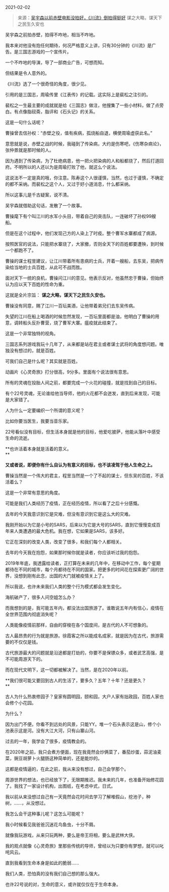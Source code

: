 2021-02-02

> 来源：[吴宇森以前赤壁电影没拍好，《川流》倒拍得挺好](http://mp.weixin.qq.com/s?__biz=MzU3NDc5Nzc0NQ==&mid=2247499283&idx=1&sn=953ab2ccca10ce870a59c6e493d5e2cb&chksm=fd2e5ccdca59d5db6f3707c7807b725503b32d6b1cc6c12ddc18e714008e9d0ca6ea4dcc5262&scene=27#wechat_redirect)
> 谋之大略，谋天下之民生久安也

吴宇森之前拍赤壁，拍得不咋地，相当不咋地。

  

我本来对他没有抱任何期待，何况严格意义上讲，只有30分钟的《川流》是广告。是三国志游戏的一个宣传片。  

  

一个不咋地的导演，导了一部商业广告，可想而知。  

  

但结果是令人意外的。

  

《川流》选了一个很奇怪的角度，很少见。  

  

引用的是三国志，周瑜传里《江表传》的记载。这实际上是裴松之注引的。

  

裴松之一生最主要的成就就是给《三国志》做注，他搜集了一些小材料，做了点旁白。有点像脂砚斋，脂评和《石头记》的关系。

  

这是一句什么话呢？  

  

曹操曾去信孙权：“赤壁之役，值有疾病，孤烧船自退，横使周瑜虚获此名。”

  

意思就是说，赤壁之战的时候，我碰到了传染病，大约是伤寒吧，《伤寒杂病论》，张仲景就是那时候的人。  

  

因为遇到了传染病，为了杜绝病患，他一把火把染病的人和船都烧了，然后打道回府。不明所以的人还以为是周瑜打败了他，就这么个说法。  

  

这说法不一定是真的哦，你注意。陈寿这个人很谨慎，当然，也过于谨慎，不确定的都不采纳。而裴松之这个人，又过于好小道消息，什么都采纳。  

  

所以这事儿是千古疑案，说不清。

  

吴宇森就借助这句话，发散了一个故事。

  

曹操麾下有个叫江川的水军小头目，带着自己的突击队，一连破坏了孙权99艘船。  

  

但是在这个过程中，他们发现己方的人染上了时疫。整个曹军水寨都成了病源。  

  

按照医官的说法，只能把水寨烧了，大家撤，否则全天下的百姓都要遭殃，到时候一个都跑不了。  

  

曹操的谋士程昱建议，让江川带着所有患病的士兵，开着一艘船，去东吴，把病传染给当地的士兵百姓，从此可不战而胜。  

  

面对天下一统的良机，曹操问江川的意见。他表示反对，他虽然忠于曹操，但始终认为应以天下百姓的性命为重。  

  

这就是全片宗旨： **谋之大略，谋天下之民生久安也。**  

  

曹操没有同意，赐了江川一百坛美酒，让他带着弟兄们去东吴传病。  

  

失望的江川在船上喝酒的时候忽然发现，一百坛里面都是油，他明白了曹操的用意，调转船头反扑曹营，烧了曹军大寨。瘟疫就此结束了。

  

这是一个非常独特的视角。  

  

三国志系列游戏我玩十几年了，从来都是站在君主或者谋士武将的角度想问题。唯独没有想过的，就是百姓。  

  

可我们自己是什么呢？其实就是百姓。  

  

动画片《心灵奇旅》打分很高，9分多。里面有个说法很有意思。

  

所有的灵魂在投胎人间之前，都要完成一个火花的碰撞，就是找到自己的目标。  

  

有个22号灵魂，无论谁给他当导师，他的火花都不会迸发，直到后来发现，可能是大家错了。  

  

人为什么一定要编织一个所谓的意义呢？  

  

比如你要当医生，我要当音乐家。

  

22号看似没有目标，但生活本身就是他的目标，他爱吃披萨，他能从落叶中感受生命的流逝。  

  

 **也许活着本身就是活着的意义。  
**

  

 **又或者说，即便你有什么自认为有意义的目标，也不该凌驾于他人生命之上。**

  

曹操当然是一个伟大的君主，程昱当然是一个了不起的谋士，但东吴的百姓，不该活着么？  

  

这是一个非常有意思的角度。  

  

可能是我们人类经历了疫情，正在经历疫情，所以看了之后十分感慨。  

  

去年的今天我意识到它是灾难，但没有意识到它是这么大的灾难。  

  

我刚开始以为它是小号的SARS，后来以为它是大号的SARS，直到它慢慢变成百年来人类遭遇的最大危机。我在想，它如果是SARS，该多好。

  

它正在深刻的改变人类，改变了很多，和我们每个人都相关。  

  

去年的今天我在抱怨，如果那时候你就是读者，你应该听过我的抱怨。  

  

2019年年底，我透露给读者，正打算在未来的几年中，在移动中工作，每个星期都待在不同的城市，每个月都待在不同的国家。把更多的时间花在探索更广阔的世界，没想到刚有此念，出国的大门就被疫情关上了。

  

所以我说，也许未来我们人类的整个行为模式都会发生变化。  

  

海航破产了，很多人问空姐怎么办？  

  

而我想到的是，我可能五年内，都没法出国旅游了。谁敢说五年内有信心，疫情在全世界范围内彻底消失呢？  

  

人类能像疫情前那样，自由的穿梭在各个国度间，是古代的人不可想象的。  

  

古人最昂贵的行为就是旅游。徐霞客之所以能成名成家，就是因为在古代，旅游需要的不仅仅是钱。

  

古代旅游最大的问题就是沿途都是打劫的，你要不是保镖众多，或者武艺高强，是不可能周游天下的。

  

而在现代文明下，这一切都被解决了。当然，是在2020年以前。

  

 **我们很可能又要回到古人的生活了，要多久？五年？十年？还是更久？  
**

  

古人为什么热衷修园子？皇家有圆明园，颐和园，大户人家有拙政园，百姓人家也会修个小花园。  

  

为什么？  

  

因为出门不便。你看不到远处的风景，只能YY。堆一个石头表示这是山，修个小池表示这是河。没有大江大河，只有山寨山河。  

  

过去的一年，我学会了很多，疫情教会的。  

  

在2020年之前，我只会煮方便面，现在我竟然会炒俩菜了，番茄炒蛋，蒜泥油麦菜，豌豆胡萝卜火腿肠这种简单的，还是能炒的。  

  

这都是疫情逼的，在此之前，我从来没有想过，自己会学那个。  

  

周游世界的想法，也已经放下了，无限期推迟。我未来的几年，也准备开始修花园了。我找了一家设计机构，出图纸，在考虑中式，日式。  

  

我以前从来没想过自己有一天竟然会花时间去学习了解堆假山，挖池子，种树，......，从没想过。  

  

我怎么会干这种事儿呢？这怎么可能呢？

  

我小时候看见我爸爸沉迷花鸟鱼虫，十分不屑。  

  

就像我玩游戏，从来只玩两种，要么是帝王将相，要么是武林大侠。  

  

我的观点就像《心灵奇旅》里那些传统的导师，曾经以为只要你有梦想，就可以叱咤风云。

  

直到我看到生命本身是如此的脆弱......  

  

我们人类，恐怕真的没有我们自己想的那么强大。  

  

也许22号说的对，生命的意义，或许就仅仅在于生命本身。

